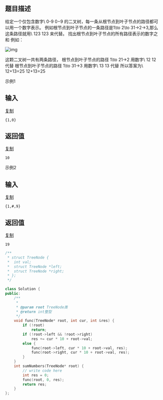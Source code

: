 ## 题目描述

给定一个仅包含数字\ 0-9 0−9 的二叉树，每一条从根节点到叶子节点的路径都可以用一个数字表示。
例如根节点到叶子节点的一条路径是1\to 2\to 31→2→3,那么这条路径就用\ 123 123 来代替。
找出根节点到叶子节点的所有路径表示的数字之和
例如：

![img](https://uploadfiles.nowcoder.com/images/20200807/999991351_1596786228797_BC85E8592A231E74E5338EBA1CFB2D20)

这颗二叉树一共有两条路径，
根节点到叶子节点的路径 1\to 21→2 用数字\ 12 12 代替
根节点到叶子节点的路径 1\to 31→3 用数字\ 13 13 代替
所以答案为\ 12+13=25 12+13=25

示例1

## 输入

[复制](javascript:void(0);)

```
{1,0}
```

## 返回值

[复制](javascript:void(0);)

```
10
```

示例2

## 输入

[复制](javascript:void(0);)

```
{1,#,9}
```

## 返回值

[复制](javascript:void(0);)

```
19
```







```c++
/**
 * struct TreeNode {
 *	int val;
 *	struct TreeNode *left;
 *	struct TreeNode *right;
 * };
 */

class Solution {
public:
    /**
     * 
     * @param root TreeNode类 
     * @return int整型
     */
    void func(TreeNode* root, int cur, int &res) {
        if (!root)
            return;
        if (!root->left && !root->right)
            res += cur * 10 + root->val;
        else {
            func(root->left, cur * 10 + root->val, res);
            func(root->right, cur * 10 + root->val, res);
        }
    }
    int sumNumbers(TreeNode* root) {
        // write code here
        int res = 0;
        func(root, 0, res);
        return res;
    }
};
```

